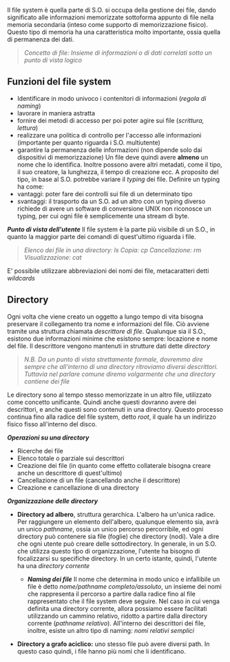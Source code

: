 Il file system è quella parte di S.O. si occupa della gestione dei file, dando significato alle informazioni memorizzate sottoforma appunto di file nella memoria secondaria (inteso come supporto di memorizzazione fisico). Questo tipo di memoria ha una caratteristica molto importante, ossia quella di permanenza dei dati.

>    *Concetto di file: Insieme di informazioni o di dati correlati sotto un punto di vista logico*

## Funzioni del file system
- Identificare in modo univoco i contenitori di informazioni (*regola di naming*)
- lavorare in maniera astratta 
- fornire dei metodi di accesso per poi poter agire sui file (*scrittura, lettura*)
- realizzare una politica di controllo per l'accesso alle informazioni (importante per quanto riguarda i S.O. multiutente)
- garantire la permanenza delle informazioni (non dipende solo dai dispositivi di memorizzazione)
Un file deve quindi avere **almeno** un nome che lo identifica. Inoltre possono avere altri metadati, come il tipo, il suo creatore, la lunghezza, il tempo di creazione ecc.
A proposito del tipo, in base al S.O. potrebbe variare il *typing* dei file.
Definire un typing ha come:
- vantaggi: poter fare dei controlli sui file di un determinato tipo
- svantaggi: il trasporto da un S.O. ad un altro con un typing diverso richiede di avere un software di conversione
UNIX non riconosce un typing, per cui ogni file è semplicemente una stream di byte.

***Punto di vista dell'utente***
Il file system è la parte più visibile di un S.O., in quanto la maggior parte dei comandi di quest'ultimo riguarda i file.

>*Elenco dei file in una directory: ls
>Copia: cp
>Cancellazione: rm
>Visualizzazione: cat*

E' possibile utilizzare abbreviazioni dei nomi dei file, metacaratteri detti *wildcards*

## Directory
Ogni volta che viene creato un oggetto a lungo tempo di vita bisogna preservare il collegamento tra nome e informazioni del file. Ciò avviene tramite una struttura chiamata *descrittore di file*.
Qualunque sia il S.O., esistono due informazioni minime che esistono sempre: locazione e nome del file. Il descrittore vengono mantenuti in strutture dati dette *directory*

> *N.B. Da un punto di vista strettamente formale, dovremmo dire sempre che all'interno di una directory ritroviamo diversi descrittori. Tuttavia nel parlare comune diremo volgarmente che una directory contiene dei file* 

Le directory sono al tempo stesso memorizzate in un altro file, utilizzato come concetto unificante. Quindi anche questi dovranno avere dei descrittori, e anche questi sono contenuti in una directory. Questo processo continua fino alla radice del file system, detto *root*, il quale ha un indirizzo fisico fisso all'interno del disco.

***Operazioni su una directory***
- Ricerche dei file
- Elenco totale o parziale sui descrittori
- Creazione dei file (in quanto come effetto collaterale bisogna creare anche un descrittore di quest'ultimo)
- Cancellazione di un file (cancellando anche il descrittore)
- Creazione e cancellazione di una directory

***Organizzazione delle directory***
- **Directory ad albero**, struttura gerarchica. L'albero ha un'unica radice. Per raggiungere un elemento dell'albero, qualunque elemento sia, avrà un unico *pathname*, ossia un unico percorso percorribile, ed ogni directory può contenere sia file (foglie) che directory (nodi). Vale a dire che ogni utente può creare delle sottodirectory. In generale, in un S.O. che utilizza questo tipo di organizzazione, l'utente ha bisogno di focalizzarsi su specifiche directory. In un certo istante, quindi, l'utente ha una *directory corrente*
	- ***Naming dei file***
	Il nome che determina in modo unico e infallibile un file è detto *nome/pathname completo/assoluto*, un insieme dei nomi che rappresenta il percorso a partire dalla radice fino al file rappresentato che il file system deve seguire.
	Nel caso in cui venga definita una directory corrente, allora possiamo essere facilitati utilizzando un cammino relativo, ridotto a partire dalla directory corrente (*pathname relativo*).
	All'interno dei descrittori dei file, inoltre, esiste un altro tipo di naming: *nomi relativi semplici* 

- **Directory a grafo aciclico:** uno stesso file può avere diversi path. In questo caso quindi, i file hanno più nomi che li identificano.